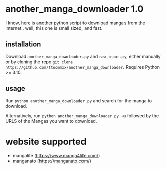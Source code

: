 # another_manga_downloader 1.0

I know, here is another python script to download mangas from the internet.. well, this one is small sized, and fast.

## installation

Download `another_manga_downloader.py` and `raw_input.py`, either manually or by cloning the repo `git clone https://github.com/ttoommxx/another_manga_downloader`.
Requires Python >= 3.10.

## usage

Run `python another_manga_downloader.py` and search for the manga to download.

Alternatively, run `python another_manga_downloader.py -u` followed by the URLS of the Mangas you want to download.

# website supported

- mangalife (https://www.manga4life.com/)
- manganato (https://manganato.com/)